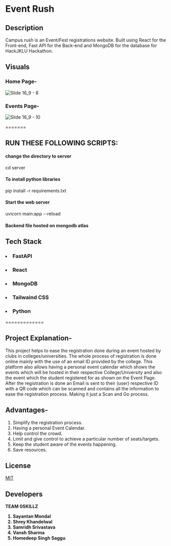 
# Event Rush

## Description

Campus rush is an Event/Fest registrations website. Built using React for the Front-end, Fast API for the Back-end and MongoDB for the database for HackJKLU Hackathon.

## Visuals
<h3> Home Page- </h3>

![Slide 16_9 - 8](https://user-images.githubusercontent.com/85542328/185781377-2121ece0-ec0f-4487-a1c6-29ddbe267dfd.png)

<h3> Events Page- </h3>

![Slide 16_9 - 10](https://user-images.githubusercontent.com/85542328/185781389-436f4bf0-3d6f-48f0-a085-9b5438822283.png)



=======
## RUN THESE FOLLOWING SCRIPTS: <br />

#### change the directory to server
cd server<br />

#### To install python libraries<br />
pip install -r requirements.txt<br />

#### Start the web server<br />
uvicorn main:app --reload<br />

#### Backend file hosted on mongodb atlas<br />



## <h2> Tech Stack</h2>
### <li>FastAPI</li>
### <li>React</li>
### <li>MongoDB</li>
### <li>Tailwaind CSS</li>
### <li>Python</li>
=============



## Project Explanation-
This project helps to ease the registration done during an event hosted by clubs in colleges/universities. The whole process of registration is done online mainly with the use of an email ID provided by the college. 
This platform also allows having a personal event calendar which shows the events which will be hosted in their respective College/University and also the event which the student registered for as shown on the Event Page.
After the registration is done an Email is sent to their (user) respective ID with a QR code which can be scanned and contains all the information to ease the registration process.
Making it just a Scan and Go process.

## Advantages-

1. Simplify the registration process.
2. Having a personal Event Calendar.
3. Help control the crowd.
4. Limit and give control to achieve a particular number of seats/targets.
5. Keep the student aware of the events happening.
6. Save resources. 
 

## License
[MIT](https://choosealicense.com/licenses/mit/)

## Developers
<b>TEAM 0SKILLZ<b>
1. Sayantan Mondal
2. Shrey Khandelwal
3. Samridh Srivastava
4. Vansh Sharma
5. Homedeep Singh Saggu
